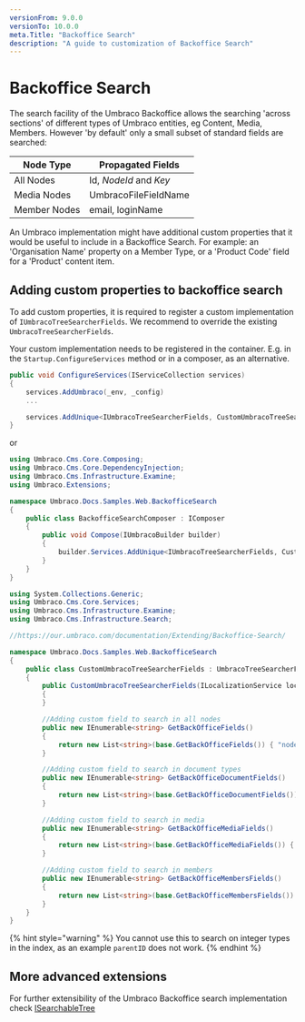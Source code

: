 ```yaml
---
versionFrom: 9.0.0
versionTo: 10.0.0
meta.Title: "Backoffice Search"
description: "A guide to customization of Backoffice Search"
---
```


# Backoffice Search

The search facility of the Umbraco Backoffice allows the searching 'across sections' of different types of Umbraco entities, eg Content, Media, Members. However 'by default' only a small subset of standard fields are searched:

| Node Type    | Propagated Fields      |
| ------------ | ---------------------- |
| All Nodes    | Id, _NodeId_ and _Key_ |
| Media Nodes  | UmbracoFileFieldName   |
| Member Nodes | email, loginName       |

An Umbraco implementation might have additional custom properties that it would be useful to include in a Backoffice Search. For example: an 'Organisation Name' property on a Member Type, or a 'Product Code' field for a 'Product' content item.

## Adding custom properties to backoffice search

To add custom properties, it is required to register a custom implementation of `IUmbracoTreeSearcherFields`. We recommend to override the existing `UmbracoTreeSearcherFields`.

Your custom implementation needs to be registered in the container. E.g. in the `Startup.ConfigureServices` method or in a composer, as an alternative.

```csharp
public void ConfigureServices(IServiceCollection services)
{
    services.AddUmbraco(_env, _config)
    ...

    services.AddUnique<IUmbracoTreeSearcherFields, CustomUmbracoTreeSearcherFields>();
}
```

or

```csharp
using Umbraco.Cms.Core.Composing;
using Umbraco.Cms.Core.DependencyInjection;
using Umbraco.Cms.Infrastructure.Examine;
using Umbraco.Extensions;

namespace Umbraco.Docs.Samples.Web.BackofficeSearch
{
    public class BackofficeSearchComposer : IComposer
    {
        public void Compose(IUmbracoBuilder builder)
        {
            builder.Services.AddUnique<IUmbracoTreeSearcherFields, CustomUmbracoTreeSearcherFields>();
        }
    }
}
```

```csharp
using System.Collections.Generic;
using Umbraco.Cms.Core.Services;
using Umbraco.Cms.Infrastructure.Examine;
using Umbraco.Cms.Infrastructure.Search;

//https://our.umbraco.com/documentation/Extending/Backoffice-Search/

namespace Umbraco.Docs.Samples.Web.BackofficeSearch
{
    public class CustomUmbracoTreeSearcherFields : UmbracoTreeSearcherFields, IUmbracoTreeSearcherFields
    {
        public CustomUmbracoTreeSearcherFields(ILocalizationService localizationService) : base(localizationService)
        {
        }

        //Adding custom field to search in all nodes
        public new IEnumerable<string> GetBackOfficeFields()
        {
            return new List<string>(base.GetBackOfficeFields()) { "nodeType" };
        }

        //Adding custom field to search in document types
        public new IEnumerable<string> GetBackOfficeDocumentFields()
        {
            return new List<string>(base.GetBackOfficeDocumentFields()) { "nodeType" };
        }

        //Adding custom field to search in media
        public new IEnumerable<string> GetBackOfficeMediaFields()
        {
            return new List<string>(base.GetBackOfficeMediaFields()) { "nodeType" };
        }

        //Adding custom field to search in members
        public new IEnumerable<string> GetBackOfficeMembersFields()
        {
            return new List<string>(base.GetBackOfficeMembersFields()) { "nodeType" };
        }
    }
}
```

{% hint style="warning" %}
You cannot use this to search on integer types in the index, as an example `parentID` does not work.
{% endhint %}

## More advanced extensions

For further extensibility of the Umbraco Backoffice search implementation check [ISearchableTree](section-trees/searchable-trees.md "https://our.umbraco.com/Documentation/Extending/Section-Trees/Searchable-Trees/index.md")
